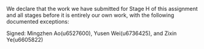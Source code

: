 We declare that the work we have submitted for Stage H of this assignment and all stages before it is entirely our own work, with the following documented exceptions:



Signed:  Mingzhen Ao(u6527600), Yusen Wei(u6736425), and Zixin Ye(u6605822)

